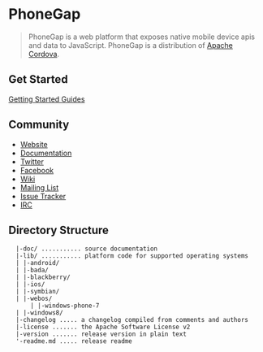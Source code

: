PhoneGap
========

> PhoneGap is a web platform that exposes native mobile device apis and data to JavaScript. PhoneGap is a distribution of [Apache Cordova](http://cordova.io).


Get Started
-----------

[Getting Started Guides](http://docs.phonegap.com/guide_getting-started_index.md.html)

Community
---------

- [Website](http://phonegap.com)
- [Documentation](http://docs.phonegap.com/)
- [Twitter](http://twitter.com/phonegap)
- [Facebook](http://facebook.com/phonegap)
- [Wiki](http://wiki.phonegap.com/)
- [Mailing List](http://groups.google.com/group/phonegap)
- [Issue Tracker](https://issues.apache.org/jira/browse/CB)
- [IRC](http://webchat.freenode.net/?channels=#phonegap)

Directory Structure
-------------------

	  |-doc/ ........... source documentation
	  |-lib/ ........... platform code for supported operating systems
	  | |-android/
	  | |-bada/
	  | |-blackberry/
	  | |-ios/
	  | |-symbian/
	  | |-webos/
          | |-windows-phone-7
	  | |-windows8/
	  |-changelog ..... a changelog compiled from comments and authors
	  |-license ....... the Apache Software License v2
	  |-version ....... release version in plain text
	  '-readme.md ..... release readme

